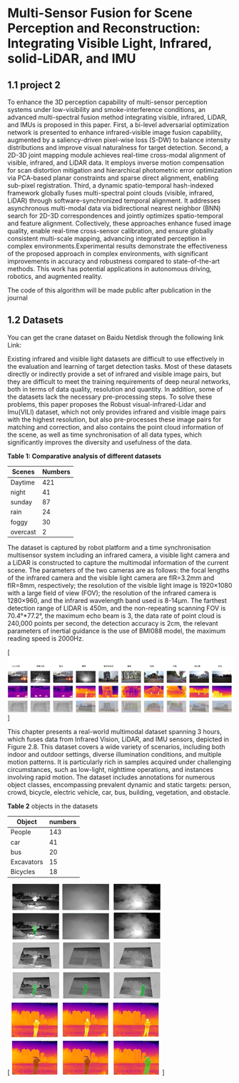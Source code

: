 # **Multi-Sensor Fusion for Scene Perception and Reconstruction: Integrating Visible Light, Infrared,** solid-LiDAR, and **IMU** 

## 1.1 project 2

To enhance the 3D perception capability of multi-sensor perception systems under low-visibility and smoke-interference conditions, an advanced multi-spectral fusion method integrating visible, infrared, LiDAR, and IMUs is proposed in this paper. First, a bi-level adversarial optimization network is presented to enhance infrared-visible image fusion capability, augmented by a saliency-driven pixel-wise loss (S-DW) to balance intensity distributions and improve visual naturalness for target detection. Second, a 2D-3D joint mapping module achieves real-time cross-modal alignment of visible, infrared, and LiDAR data. It employs inverse motion compensation for scan distortion mitigation and hierarchical photometric error optimization via PCA-based planar constraints and sparse direct alignment, enabling sub-pixel registration. Third, a dynamic spatio-temporal hash-indexed framework globally fuses multi-spectral point clouds (visible, infrared, LiDAR) through software-synchronized temporal alignment. It addresses asynchronous multi-modal data via bidirectional nearest neighbor (BNN) search for 2D-3D correspondences and jointly optimizes spatio-temporal and feature alignment. Collectively, these approaches enhance fused image quality, enable real-time cross-sensor calibration, and ensure globally consistent multi-scale mapping, advancing integrated perception in complex environments.Experimental results demonstrate the effectiveness of the proposed approach in complex environments, with significant improvements in accuracy and robustness compared to state-of-the-art methods. This work has potential applications in autonomous driving, robotics, and augmented reality.

The code of this algorithm will be made public after publication in the journal



## 1.2 Datasets

You can get the crane dataset on Baidu Netdisk through the following link Link:



Existing infrared and visible light datasets are difficult to use effectively in the evaluation and learning of target detection tasks. Most of these datasets directly or indirectly provide a set of infrared and visible image pairs, but they are difficult to meet the training requirements of deep neural networks, both in terms of data quality, resolution and quantity. In addition, some of the datasets lack the necessary pre-processing steps. To solve these problems, this paper proposes the Robust visual-infrared-Lidar and Imu(VILI) dataset, which not only provides infrared and visible image pairs with the highest resolution, but also pre-processes these image pairs for matching and correction, and also contains the point cloud information of the scene, as well as time synchronisation of all data types, which significantly improves the diversity and usefulness of the data.

**Table 1: Comparative analysis of different datasets**

| Scenes   | Numbers |
| -------- | ------- |
| Daytime  | 421     |
| night    | 41      |
| sunday   | 87      |
| rain     | 24      |
| foggy    | 30      |
| overcast | 2       |



The dataset is captured by robot platform and a time synchronisation multisensor system including an infrared camera, a visible light camera and a LiDAR is constructed to capture the multimodal information of the current scene. The parameters of the two cameras are as follows: the focal lengths of the infrared camera and the visible light camera are fIR=3.2mm and fIR=8mm, respectively; the resolution of the visible light image is 1920×1080 with a large field of view (FOV); the resolution of the infrared camera is 1280×960, and the infrared wavelength band used is 8-14μm. The farthest detection range of LIDAR is 450m, and the non-repeating scanning FOV is 70.4°*77.2°, the maximum echo beam is 3, the data rate of point cloud is 240,000 points per second, the detection accuracy is 2cm, the relevant parameters of inertial guidance is the use of BMI088 model, the maximum reading speed is 2000Hz.

[![image-20250422214243090](https://github.com/weiye51/Multi-Sensor-Fusion/blob/main/1.png)]



This chapter presents a real-world multimodal dataset spanning 3 hours, which fuses data from Infrared Vision, LiDAR, and IMU sensors, depicted in Figure 2.8. This dataset covers a wide variety of scenarios, including both indoor and outdoor settings, diverse illumination conditions, and multiple motion patterns. It is particularly rich in samples acquired under challenging circumstances, such as low-light, nighttime operations, and instances involving rapid motion. The dataset includes annotations for numerous object classes, encompassing prevalent dynamic and static targets: person, crowd, bicycle, electric vehicle, car, bus, building, vegetation, and obstacle.

**Table 2** objects in the datasets

| Object     | numbers |
| ---------- | ------- |
| People     | 143     |
| car        | 41      |
| bus        | 20      |
| Excavators | 15      |
| Bicycles   | 18      |
[
![image-20250422214506571](https://github.com/weiye51/Multi-Sensor-Fusion/blob/main/2.png)
]




